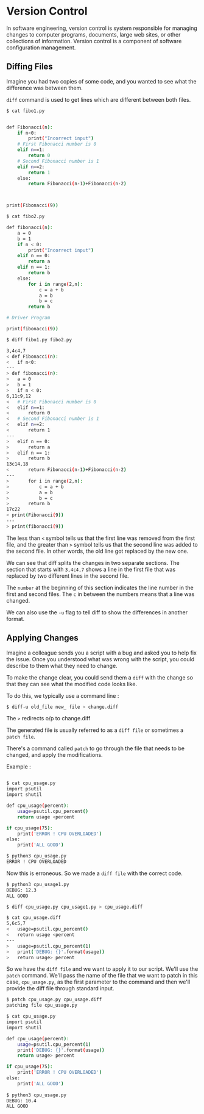 <h1> Version Control </h1>

In software engineering, version control is system responsible for managing changes to computer programs, documents, large web sites, or other collections of information. Version control is a component of software configuration management.

<h2> Diffing Files </h2>

Imagine you had two copies of some code,
and you wanted to see what the difference was between
them.

`diff` command is used to get lines which are different between both files.

```sh
$ cat fibo1.py 


def Fibonacci(n): 
	if n<0: 
		print("Incorrect input") 
	# First Fibonacci number is 0 
	elif n==1: 
		return 0
	# Second Fibonacci number is 1 
	elif n==2: 
		return 1
	else: 
		return Fibonacci(n-1)+Fibonacci(n-2) 



print(Fibonacci(9)) 

$ cat fibo2.py 

def fibonacci(n): 
	a = 0
	b = 1
	if n < 0: 
		print("Incorrect input") 
	elif n == 0: 
		return a 
	elif n == 1: 
		return b 
	else: 
		for i in range(2,n): 
			c = a + b 
			a = b 
			b = c 
		return b 

# Driver Program 

print(fibonacci(9)) 

$ diff fibo1.py fibo2.py

3,4c4,7
< def Fibonacci(n): 
< 	if n<0: 
---
> def fibonacci(n): 
> 	a = 0
> 	b = 1
> 	if n < 0: 
6,11c9,12
< 	# First Fibonacci number is 0 
< 	elif n==1: 
< 		return 0
< 	# Second Fibonacci number is 1 
< 	elif n==2: 
< 		return 1
---
> 	elif n == 0: 
> 		return a 
> 	elif n == 1: 
> 		return b 
13c14,18
< 		return Fibonacci(n-1)+Fibonacci(n-2) 
---
> 		for i in range(2,n): 
> 			c = a + b 
> 			a = b 
> 			b = c 
> 		return b 
17c22
< print(Fibonacci(9)) 
---
> print(fibonacci(9)) 
```
The less than `<` symbol tells us that
the first line was removed from the first file,
and the greater than `>` symbol tells us that
the second line was added to the second file.
In other words, the old line got replaced by the new one.

We can see that diff splits
the changes in two separate sections.
The section that starts with `3,4c4,7` shows
a line in the first file that was
replaced by two different lines in the second file.

The `number` at the beginning of this section indicates
the line number in the first and second files.
The `c` in between
the numbers means that a line was changed.

We can also
use the `-u` flag to tell
diff to show the differences in
another format. 

<h2> Applying Changes </h2>

Imagine a colleague sends you a script with
a bug and asked you to help fix the issue.
Once you understood what was wrong with the script,
you could describe to them what they need to change. 

To make the change clear,
you could send them a `diff` with the change so that
they can see what the modified code looks like.

To do this, we typically use a command line :

```sh
$ diff-u old_file new_ file > change.diff
```
The `>` redirects o/p to change.diff

The generated file is usually referred to as
a `diff file` or sometimes a `patch file`.

There's a command called `patch` to go through the file
that needs to be changed,
and apply the modifications. 

Example :

```sh

$ cat cpu_usage.py 
import psutil
import shutil

def cpu_usage(percent):
	usage=psutil.cpu_percent()
	return usage <percent

if cpu_usage(75):
	print('ERROR ! CPU OVERLOADED')
else:
	print('ALL GOOD')

$ python3 cpu_usage.py 
ERROR ! CPU OVERLOADED
```

Now this is erroneous.
So we made a `diff file` with the correct code.

```sh
$ python3 cpu_usage1.py 
DEBUG: 12.3
ALL GOOD

$ diff cpu_usage.py cpu_usage1.py > cpu_usage.diff

$ cat cpu_usage.diff
5,6c5,7
< 	usage=psutil.cpu_percent()
< 	return usage <percent
---
> 	usage=psutil.cpu_percent(1)
> 	print('DEBUG: {}'.format(usage))
> 	return usage> percent

```

So we have the `diff file`
and we want to apply it to our script.
We'll use the `patch` command.
We'll pass the name of the file that we want to
patch in this case, `cpu_usage.py`,
as the first parameter to the command
and then we'll provide the diff
file through standard input.

```sh
$ patch cpu_usage.py cpu_usage.diff 
patching file cpu_usage.py

$ cat cpu_usage.py
import psutil
import shutil

def cpu_usage(percent):
	usage=psutil.cpu_percent(1)
	print('DEBUG: {}'.format(usage))
	return usage> percent

if cpu_usage(75):
	print('ERROR ! CPU OVERLOADED')
else:
	print('ALL GOOD')
	
$ python3 cpu_usage.py 
DEBUG: 10.4
ALL GOOD

```




